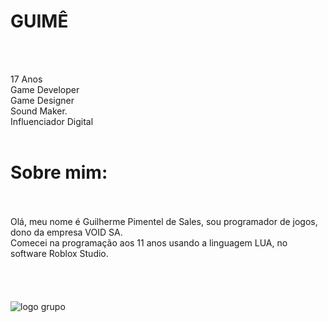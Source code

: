# GUIMÊ
<br> <br>

17 Anos <br> Game Developer <br> Game Designer <br> Sound Maker.<br> Influenciador Digital
<br> <br>
# Sobre mim:
<br> <br>
  Olá, meu nome é Guilherme Pimentel de Sales, sou programador de jogos, dono da empresa VOID SA. <br>
        Comecei na programação aos 11 anos usando a linguagem LUA, no software Roblox Studio.<br> <br> <br> <br> <br>
![logo grupo](https://github.com/user-attachments/assets/02608c85-129d-45a0-a4ea-3bc1379e13ab)

